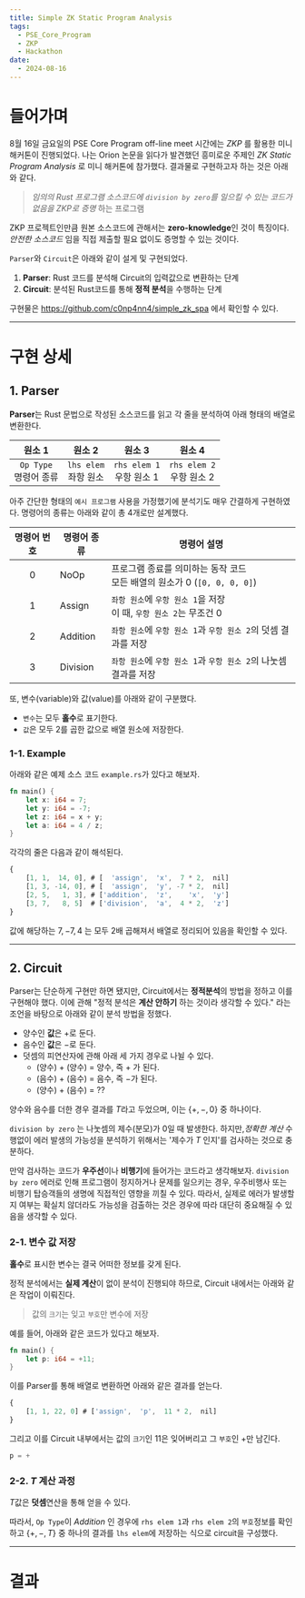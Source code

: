 ```yaml
---
title: Simple ZK Static Program Analysis
tags:
  - PSE_Core_Program
  - ZKP
  - Hackathon
date:
  - 2024-08-16
---
```


# 들어가며
8월 16일 금요일의 PSE Core Program off-line meet 시간에는 *ZKP* 를 활용한 미니 해커톤이 진행되었다.
나는 Orion 논문을 읽다가 발견했던 흥미로운 주제인 *ZK Static Program Analysis* 로 미니 해커톤에 참가했다. 결과물로 구현하고자 하는 것은 아래와 같다.
> *임의의 Rust 프로그램 소스코드에 `division by zero`를 일으킬 수 있는 코드가 없음을 ZKP로 증명* 하는 프로그램

ZKP 프로젝트인만큼 원본 소스코드에 관해서는 **zero-knowledge**인 것이 특징이다.
*안전한 소스코드* 임을 직접 제출할 필요 없이도 증명할 수 있는 것이다.

`Parser`와 `Circuit`은 아래와 같이 설게 및 구현되었다.

1. **Parser**: Rust 코드를 분석해 Circuit의 입력값으로 변환하는 단계
2. **Circuit**: 분석된 Rust코드를 통해 **정적 분석**을 수행하는 단계

구현물은 https://github.com/c0np4nn4/simple_zk_spa 에서 확인할 수 있다.

---
# 구현 상세
## 1. Parser

**Parser**는 Rust 문법으로 작성된 소스코드를 읽고 각 줄을 분석하여 아래 형태의 배열로 변환한다.

|        원소 1         |        원소 2         |          원소 3           |          원소 4           |
| :-----------------: | :-----------------: | :---------------------: | :---------------------: |
| `Op Type`<br>명령어 종류 | `lhs elem`<br>좌항 원소 | `rhs elem 1`<br>우항 원소 1 | `rhs elem 2`<br>우항 원소 2 |

아주 간단한 형태의 `예시 프로그램` 사용을 가정했기에 분석기도 매우 간결하게 구현하였다.
명령어의 종류는 아래와 같이 총 4개로만 설계했다.

| 명령어 번호 | 명령어 종류   | 명령어 설명                                                  |
| :----: | -------- | ------------------------------------------------------- |
|   0    | NoOp     | 프로그램 종료를 의미하는 동작 코드 <br>모든 배열의 원소가 $0$ (`[0, 0, 0, 0]`) |
|   1    | Assign   | `좌항 원소`에 `우항 원소 1`을 저장 <br>이 때, `우항 원소 2`는 무조건 $0$ |
|   2    | Addition | `좌항 원소`에 `우항 원소 1`과 `우항 원소 2`의 덧셈 결과를 저장            |
|   3    | Division | `좌항 원소`에 `우항 원소 1`과 `우항 원소 2`의 나눗셈 결과를 저장           |

또, 변수(variable)와 값(value)를 아래와 같이 구분했다.
- `변수`는 모두 **홀수**로 표기한다.
- `값`은 모두 $2$를 곱한 값으로 배열 원소에 저장한다.
### 1-1. Example
아래와 같은 예제 소스 코드 `example.rs`가 있다고 해보자.

```rust
fn main() {
	let x: i64 = 7;
	let y: i64 = -7;
	let z: i64 = x + y;
	let a: i64 = 4 / z;
}
```

각각의 줄은 다음과 같이 해석된다.

```js
{
	[1, 1,  14, 0], # [  'assign',  'x',  7 * 2,  nil]
	[1, 3, -14, 0], # [  'assign',  'y', -7 * 2,  nil]
	[2, 5,   1, 3], # ['addition',  'z',    'x',  'y']
	[3, 7,   8, 5]  # ['division',  'a',  4 * 2,  'z']
}
```

값에 해당하는 $7, -7, 4$ 는 모두 2배 곱해져서 배열로 정리되어 있음을 확인할 수 있다.

---

## 2. Circuit

Parser는 단순하게 구현만 하면 됐지만, Circuit에서는 **정적분석**의 방법을 정하고 이를 구현해야 했다.
이에 관해 "정적 분석은 **계산 안하기** 하는 것이라 생각할 수 있다." 라는 조언을 바탕으로 아래와 같이 분석 방법을 정했다.

- 양수인 **값**은 $+$로 둔다.
- 음수인 **값**은 $-$로 둔다.
- 덧셈의 피연산자에 관해 아래 세 가지 경우로 나뉠 수 있다.
	- (양수) + (양수) = 양수, 즉 $+$ 가 된다.
	- (음수) + (음수) = 음수, 즉 $-$가 된다.
	- (양수) + (음수) = ??

양수와 음수를 더한 경우 결과를 $T$라고 두었으며, 이는 $\{+, -, 0\}$ 중 하나이다.

`division by zero` 는 나눗셈의 제수(분모)가 $0$일 때 발생한다.
하지만,*정확한 계산* 수행없이 에러 발생의 가능성을 분석하기 위해서는 '제수가 $T$ 인지'를 검사하는 것으로 충분하다. 

만약 검사하는 코드가 **우주선**이나 **비행기**에 들어가는 코드라고 생각해보자.
`division by zero` 에러로 인해 프로그램이 정지하거나 문제를 일으키는 경우, 우주비행사 또는 비행기 탑승객들의 생명에 직접적인 영향을 끼칠 수 있다. 
따라서, 실제로 에러가 발생할지 여부는 확실치 않더라도 가능성을 검출하는 것은 경우에 따라 대단히 중요해질 수 있음을 생각할 수 있다.

### 2-1. 변수 값 저장
**홀수**로 표시한 변수는 결국 어떠한 정보를 갖게 된다.

정적 분석에서는 **실제 계산**이 없이 분석이 진행되야 하므로, Circuit 내에서는 아래와 같은 작업이 이뤄진다.

> 값의 `크기`는 잊고 `부호`만 변수에 저장

예를 들어, 아래와 같은 코드가 있다고 해보자.
```rust
fn main() {
	let p: i64 = +11;
}
```

이를 Parser를 통해 배열로 변환하면 아래와 같은 결과를 얻는다.
```js
{
	[1, 1, 22, 0] # ['assign',  'p',  11 * 2,  nil]
}
```

그리고 이를 Circuit 내부에서는 값의 `크기`인 $11$은 잊어버리고 그 `부호`인 $+$만 남긴다.
```js
p = +
```

### 2-2.  $T$ 계산 과정
$T$값은 **덧셈**연산을 통해 얻을 수 있다. 

따라서, `Op Type`이 *Addition* 인 경우에 `rhs elem 1`과 `rhs elem 2`의 `부호`정보를 확인하고 $\{+, -, T\}$ 중 하나의 결과를 `lhs elem`에 저장하는 식으로 circuit을 구성했다.


---

# 결과
